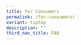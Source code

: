 ```yaml
---
title: For Consumers
permalink: /for-consumers/
variant: tiptap
description: ""
third_nav_title: FAQ
---
```

